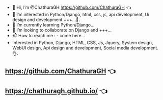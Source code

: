 - 👋 Hi, I’m @ChathuraGH https://github.com/ChathuraGH 👈
- 👀 I’m interested in Python/Django, html, css, js, api development, Ui design and development +++...💓. 
- 🌱 I’m currently learning Python/Django...
- 💞️ I’m looking to collaborate on Django and +++...
- 📫 How to reach me : - come here...
- Interested in Python, Django, HTML, CSS, Js, Jquery, System design, WebUI design, Api design and development, Social media development.👌. 



## https://github.com/ChathuraGH 👈
## https://chathuragh.github.io/ 👈



<!---
ChathuraGH/ChathuraGH is a ✨ special ✨ repository because its `README.md` (this file) appears on your GitHub profile.
You can click the Preview link to take a look at your changes.
--->
